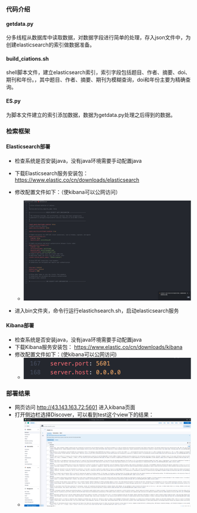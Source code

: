 ### 代码介绍

#### getdata.py

分多线程从数据库中读取数据，对数据字段进行简单的处理，存入json文件中，为创建elasticsearch的索引做数据准备。

#### build_ciations.sh

shell脚本文件，建立elasticsearch索引，索引字段包括题目、作者、摘要、doi、期刊和年份。，其中题目、作者、摘要、期刊为模糊查询，doi和年份主要为精确查询。

#### ES.py

为脚本文件建立的索引添加数据，数据为getdata.py处理之后得到的数据。

### 检索框架

#### Elasticsearch部署

- 检查系统是否安装java，没有java环境需要手动配置java

- 下载Elasticsearch服务安装包：<https://www.elastic.co/cn/downloads/elasticsearch>

- 修改配置文件如下：（使kibana可以公网访问）
  - ![avatar](./elasticsearch.yml.png)
  
- 进入bin文件夹，命令行运行elastichsearch.sh，启动elasticsearch服务

#### Kibana部署

- 检查系统是否安装java，没有java环境需要手动配置java
- 下载Kibana服务安装包： <https://www.elastic.co/cn/downloads/kibana>
- 修改配置文件如下：(使kibana可以公网访问)
  - ![avatar](./kibana.yml.png)



### 部署结果

- 网页访问 <http://43.143.163.72:5601> 进入kibana页面
- 打开侧边栏选择Discover，可以看到test这个view下的结果：
  - ![avatar](./result.png)